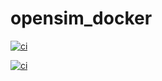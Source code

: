# opensim_docker

[![ci](https://github.com/mysablehats/opensim_docker/actions/workflows/docker-image.yml/badge.svg)](https://github.com/mysablehats/opensim_docker/actions/workflows/docker-image.yml)

[![ci](https://app.travis-ci.com/mysablehats/opensim_docker.svg?branch=swigaroo)](https://app.travis-ci.com/mysablehats/opensim_docker.svg?branch=swigaroo)
